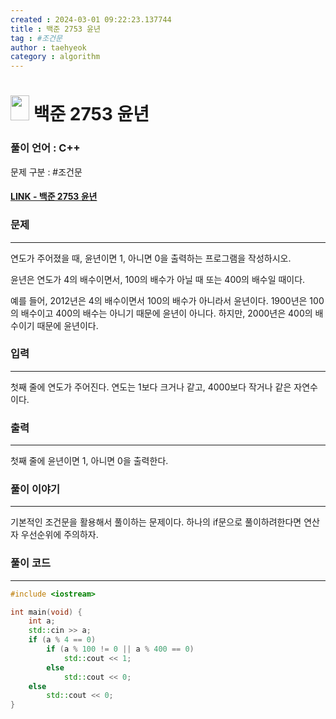 ```yaml
---
created : 2024-03-01 09:22:23.137744
title : 백준 2753 윤년
tag : #조건문
author : taehyeok
category : algorithm
---
```

# <img src="https://d2gd6pc034wcta.cloudfront.net/tier/1.svg" width="30" height="40"> 백준 2753 윤년


### 풀이 언어 : C++

문제 구분 : #조건문
#### [LINK - 백준 2753 윤년](https://www.acmicpc.net/problem/2753)

### 문제
<hr>


연도가 주어졌을 때, 윤년이면 1, 아니면 0을 출력하는 프로그램을 작성하시오.

윤년은 연도가 4의 배수이면서, 100의 배수가 아닐 때 또는 400의 배수일 때이다.

예를 들어, 2012년은 4의 배수이면서 100의 배수가 아니라서 윤년이다. 1900년은 100의 배수이고 400의 배수는 아니기 때문에 윤년이 아니다. 하지만, 2000년은 400의 배수이기 때문에 윤년이다.


### 입력
<hr>

첫째 줄에 연도가 주어진다. 연도는 1보다 크거나 같고, 4000보다 작거나 같은 자연수이다.
### 출력
<hr>

첫째 줄에 윤년이면 1, 아니면 0을 출력한다.
### 풀이 이야기
<hr>

기본적인 조건문을 활용해서 풀이하는 문제이다. 하나의 if문으로 풀이하려한다면 연산자 우선순위에 주의하자.

### 풀이 코드
<hr>

``` c++
#include <iostream>

int main(void) {
    int a;
    std::cin >> a;
    if (a % 4 == 0)
        if (a % 100 != 0 || a % 400 == 0)
            std::cout << 1;
        else
            std::cout << 0;
    else
        std::cout << 0;
}
```
